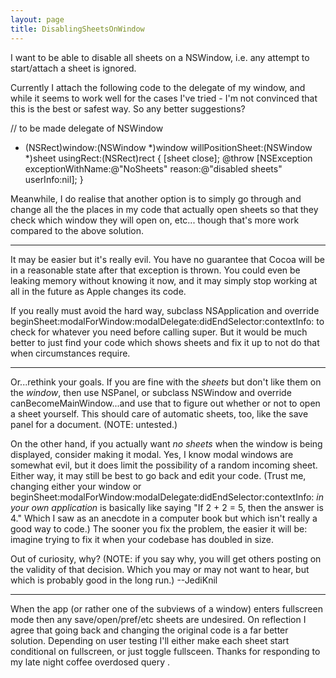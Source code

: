 ```yaml
---
layout: page
title: DisablingSheetsOnWindow
---
```


I want to be able to disable all sheets on a NSWindow, i.e. any attempt to start/attach a sheet is ignored.

Currently I attach the following code to the delegate of my window, and while it seems to work
well for the cases I've tried - I'm not convinced that this is the best or safest way. So any better suggestions?

    
// to be made delegate of NSWindow
- (NSRect)window:(NSWindow *)window willPositionSheet:(NSWindow *)sheet usingRect:(NSRect)rect {
    [sheet close];
    @throw [NSException exceptionWithName:@"NoSheets" reason:@"disabled sheets" userInfo:nil];
}


Meanwhile, I do realise that another option is to simply go through and change all the the places in my code that 
actually open sheets so that they check which window they will open on, etc... though that's more work compared to 
the above solution.

----

It may be easier but it's really evil. You have no guarantee that Cocoa will be in a reasonable state after that exception is thrown. You could even be leaking memory without knowing it now, and it may simply stop working at all in the future as Apple changes its code.

If you really must avoid the hard way, subclass NSApplication and override     beginSheet:modalForWindow:modalDelegate:didEndSelector:contextInfo: to check for whatever you need before calling super. But it would be much better to just find your code which shows sheets and fix it up to not do that when circumstances require.

----
Or...rethink your goals. If you are fine with the *sheets* but don't like them on the *window*, then use NSPanel, or subclass NSWindow and override     canBecomeMainWindow...and use that to figure out whether or not to open a sheet yourself. This should care of automatic sheets, too, like the save panel for a document. (NOTE: untested.)

On the other hand, if you actually want *no sheets* when the window is being displayed, consider making it modal. Yes, I know modal windows are somewhat evil, but it does limit the possibility of a random incoming sheet. Either way, it may still be best to go back and edit your code. (Trust me, changing either your window or     beginSheet:modalForWindow:modalDelegate:didEndSelector:contextInfo: *in your own application* is basically like saying "If 2 + 2 = 5, then the answer is 4." Which I saw as an anecdote in a computer book but which isn't really a good way to code.) The sooner you fix the problem, the easier it will be: imagine trying to fix it when your codebase has doubled in size.

Out of curiosity, why? (NOTE: if you say why, you will get others posting on the validity of that decision. Which you may or may not want to hear, but which is probably good in the long run.) --JediKnil

----
When the app (or rather one of the subviews of a window) enters fullscreen mode  then any save/open/pref/etc sheets are undesired.  On reflection I agree that going back and changing the original code is a far better solution. Depending on user testing I'll either make each sheet start conditional on fullscreen, or just toggle fullsceen. Thanks for responding to my late night coffee overdosed query .

